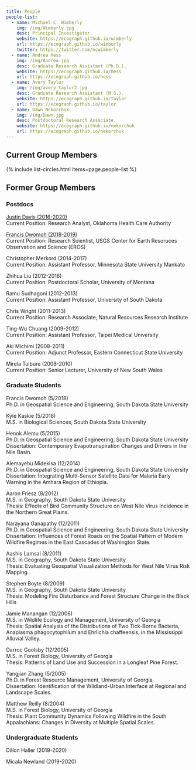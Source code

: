 ```yaml
---
title: People
people-list:
  - name: Michael C. Wimberly
    img: /img/Wimberly.jpg
    desc: Principal Investigator. 
    website: https://ecograph.github.io/wimberly
    url: https://ecograph.github.io/wimberly
    twitter: https://twitter.com/mcwimberly
  - name: Andrea Hess
    img: /img/Andrea.jpg
    desc: Graduate Research Assistant (Ph.D.).
    website: https://ecograph.github.io/hess
    url: https://ecograph.github.io/hess
  - name: Avery Taylor
    img: /img/avery_taylor2.jpg
    desc: Graduate Research Assistant (M.S.).
    website: https://ecograph.github.io/taylor
    url: https://ecograph.github.io/taylor
  - name: Dawn Nekorchuk
    img: /img/Dawn.jpg
    desc: Postdoctoral Research Associate.
    website: https://ecograph.github.io/nekorchuk
    url: https://ecograph.github.io/nekorchuk
---
```


## Current Group Members

{% include list-circles.html items=page.people-list %}

## Former Group Members

### Postdocs
[Justin Davis (2016-2020)](https://ecograph.github.io/davis)<br/>
Current Position: Research Analyst, Oklahoma Health Care Authority

[Francis Dwomoh (2018-2019)](https://ecograph.github.io/dwomoh)<br/>
Current Position: Research Scientist, USGS Center for Earth Resoruces Observation and Science (EROS)

Christopher Merkord (2014-2017)<br/>
Current Position: Assistant Professor, Minnesota State University Mankato

Zhihua Liu (2012-2016)<br/>
Current Position: Postdoctoral Scholar, University of Montana

Ramu Sudhagoni (2012-2013)<br/>
Current Position: Assistant Professor, University of South Dakota

Chris Wright (2011-2013)<br/>
Current Position: Research Associate, Natural Resources Research Institute

Ting-Wu Chuang (2009-2012)<br/>
Current Position: Assistant Professor, Taipei Medical University

Aki Michimi (2008-2011)<br/>
Current Position: Adjunct Professor, Eastern Connecticut State University

Mirela Tulbure (2008-2010)<br/>
Current Position: Senior Lecturer, University of New South Wales

### Graduate Students

Francis Dwomoh (5/2018)<br/>
Ph.D. in Geospatial Science and Engineering, South Dakota State University

Kyle Kaskie (5/2018)<br/>
M.S. in Biological Sciences, South Dakota State University

Henok Alemu (5/2015)<br/>
Ph.D. in Geospatial Science and Engineering, South Dakota State University<br/>
Dissertation: Contemporary Evapotranspiration Changes and Drivers in the Nile Basin.

Alemayehu Midekisa (12/2014)<br/>
Ph.D. in Geospatial Science and Engineering, South Dakota State University<br/>
Dissertation: Integrating Multi-Sensor Satellite Data for Malaria Early Warning in the Amhara Region of Ethiopia.

Aaron Friesz (8/2012)<br/>
M.S. in Geography, South Dakota State University<br/>
Thesis: Effects of Bird Community Structure on West Nile Virus Incidence in the Northern Great Plains.

Narayana Ganapathy (12/2011)<br/>
Ph.D. in Geospatial Science and Engineering, South Dakota State University<br/>
Dissertation: Influences of Forest Roads on the Spatial Pattern of Modern Wildfire Regimes in the East Cascades of Washington State.

Aashis Lamsal (8/2011)<br/>
M.S. in Geography, South Dakota State University<br/>
Thesis: Evaluating Geospatial Visualization Methods for West Nile Virus Risk Mapping.

Stephen Boyte (8/2009)<br/>
M.S. in Geography, South Dakota State University<br/>
Thesis: Modeling Fire Disturbance and Forest Structure Change in the Black Hills

Jamie Manangan (12/2006)<br/>
M.S. in Wildlife Ecology and Management, University of Georgia<br/>
Thesis: Spatial Analysis of the Distributions of Two Tick-Borne Bacteria, Anaplasma phagocytophilum and Ehrlichia chaffeensis, in the Mississippi Alluvial Valley.

Darroc Goolsby (12/2005)<br/>
M.S. in Forest Biology, University of Georgia<br/>
Thesis: Patterns of Land Use and Succession in a Longleaf Pine Forest.

Yangjian Zhang (5/2005)<br/>
Ph.D. in Forest Resource Management, University of Georgia<br/>
Dissertation: Identification of the Wildland-Urban Interface at Regional and Landscape Scales.

Matthew Reilly (8/2004)<br/>
M.S. in Forest Biology, University of Georgia<br/>
Thesis: Plant Community Dynamics Following Wildfire in the South Appalachians: Changes in Diversity at Multiple Spatial Scales.

### Undergraduate Students
Dillon Haller (2019-2020)

Micala Newland (2019-2020)
